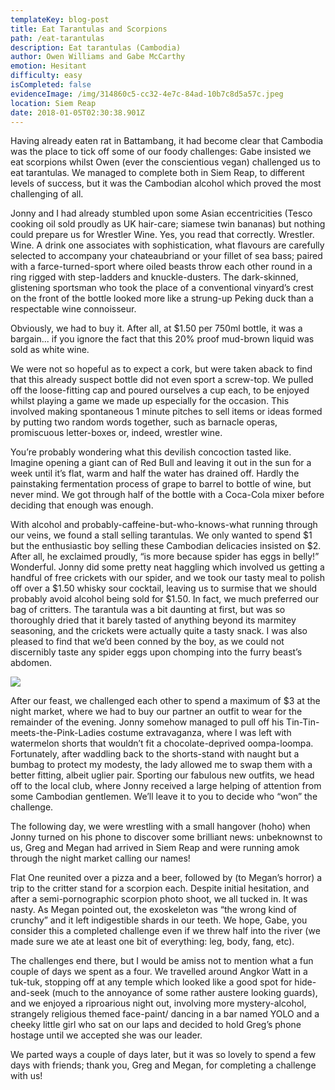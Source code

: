 ```yaml
---
templateKey: blog-post
title: Eat Tarantulas and Scorpions
path: /eat-tarantulas
description: Eat tarantulas (Cambodia)
author: Owen Williams and Gabe McCarthy
emotion: Hesitant
difficulty: easy
isCompleted: false
evidenceImage: /img/314860c5-cc32-4e7c-84ad-10b7c8d5a57c.jpeg
location: Siem Reap
date: 2018-01-05T02:30:38.901Z
---
```

Having already eaten rat in Battambang, it had become clear that Cambodia was the place to tick off some of our foody challenges: Gabe insisted we eat scorpions whilst Owen (ever the conscientious vegan) challenged us to eat tarantulas. We managed to complete both in Siem Reap, to different levels of success, but it was the Cambodian alcohol which proved the most challenging of all.



Jonny and I had already stumbled upon some Asian eccentricities (Tesco cooking oil sold proudly as UK hair-care; siamese twin bananas) but nothing could prepare us for Wrestler Wine. Yes, you read that correctly. Wrestler. Wine. A drink one associates with sophistication, what flavours are carefully selected to accompany your chateaubriand or your fillet of sea bass; paired with a farce-turned-sport where oiled beasts throw each other round in a ring rigged with step-ladders and knuckle-dusters. The dark-skinned, glistening sportsman who took the place of a conventional vinyard’s crest on the front of the bottle looked more like a strung-up Peking duck than a respectable wine connoisseur.



Obviously, we had to buy it. After all, at $1.50 per 750ml bottle, it was a bargain... if you ignore the fact that this 20% proof mud-brown liquid was sold as white wine. 



We were not so hopeful as to expect a cork, but were taken aback to find that this already suspect bottle did not even sport a screw-top. We pulled off the loose-fitting cap and poured ourselves a cup each, to be enjoyed whilst playing a game we made up especially for the occasion. This involved making spontaneous 1 minute pitches to sell items or ideas formed by putting two random words together, such as barnacle operas, promiscuous letter-boxes or, indeed, wrestler wine.



You’re probably wondering what this devilish concoction tasted like. Imagine opening a giant can of Red Bull and leaving it out in the sun for a week until it’s flat, warm and half the water has drained off. Hardly the painstaking fermentation process of grape to barrel to bottle of wine, but never mind. We got through half of the bottle with a Coca-Cola mixer before deciding that enough was enough.



With alcohol and probably-caffeine-but-who-knows-what running through our veins, we found a stall selling tarantulas. We only wanted to spend $1 but the enthusiastic boy selling these Cambodian delicacies insisted on $2. After all, he exclaimed proudly, “is more because spider has eggs in belly!” Wonderful. Jonny did some pretty neat haggling which involved us getting a handful of free crickets with our spider, and we took our tasty meal to polish off over a $1.50 whisky sour cocktail, leaving us to surmise that we should probably avoid alcohol being sold for $1.50. In fact, we much preferred our bag of critters. The tarantula was a bit daunting at first, but was so thoroughly dried that it barely tasted of anything beyond its marmitey seasoning, and the crickets were actually quite a tasty snack. I was also pleased to find that we’d been conned by the boy, as we could not discernibly taste any spider eggs upon chomping into the furry beast’s abdomen.

![](/img/314860c5-cc32-4e7c-84ad-10b7c8d5a57c.jpeg)

After our feast, we challenged each other to spend a maximum of $3 at the night market, where we had to buy our partner an outfit to wear for the remainder of the evening. Jonny somehow managed to pull off his Tin-Tin-meets-the-Pink-Ladies costume extravaganza, where I was left with watermelon shorts that wouldn’t fit a chocolate-deprived oompa-loompa. Fortunately, after waddling back to the shorts-stand with naught but a bumbag to protect my modesty, the lady allowed me to swap them with a better fitting, albeit uglier pair. Sporting our fabulous new outfits, we head off to the local club, where Jonny received a large helping of attention from some Cambodian gentlemen. We’ll leave it to you to decide who “won” the challenge.



The following day, we were wrestling with a small hangover (hoho) when Jonny turned on his phone to discover some brilliant news: unbeknownst to us, Greg and Megan had arrived in Siem Reap and were running amok through the night market calling our names!



Flat One reunited over a pizza and a beer, followed by (to Megan’s horror) a trip to the critter stand for a scorpion each. Despite initial hesitation, and after a semi-pornographic scorpion photo shoot, we all tucked in. It was nasty. As Megan pointed out, the exoskeleton was “the wrong kind of crunchy” and it left indigestible shards in our teeth. We hope, Gabe, you consider this a completed challenge even if we threw half into the river (we made sure we ate at least one bit of everything: leg, body, fang, etc).



The challenges end there, but I would be amiss not to mention what a fun couple of days we spent as a four. We travelled around Angkor Watt in a tuk-tuk, stopping off at any temple which looked like a good spot for hide-and-seek (much to the annoyance of some rather austere looking guards), and we enjoyed a riproarious night out, involving more mystery-alcohol, strangely religious themed face-paint/ dancing in a bar named YOLO and a cheeky little girl who sat on our laps and decided to hold Greg’s phone hostage until we accepted she was our leader.



We parted ways a couple of days later, but it was so lovely to spend a few days with friends; thank you, Greg and Megan, for completing a challenge with us!
